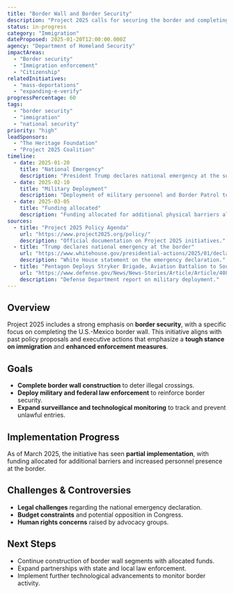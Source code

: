```yaml
---
title: "Border Wall and Border Security"
description: "Project 2025 calls for securing the border and completing the construction of a wall along the U.S.-Mexico border."
status: in-progress
category: "Immigration"
dateProposed: 2025-01-20T12:00:00.000Z
agency: "Department of Homeland Security"
impactAreas:
  - "Border security"
  - "Immigration enforcement"
  - "Citizenship"
relatedInitiatives:
  - "mass-deportations"
  - "expanding-e-verify"
progressPercentage: 60
tags:
  - "border security"
  - "immigration"
  - "national security"
priority: "high"
leadSponsors:
  - "The Heritage Foundation"
  - "Project 2025 Coalition"
timeline:
  - date: 2025-01-20
    title: "National Emergency"
    description: "President Trump declares national emergency at the southern border."
  - date: 2025-02-10
    title: "Military Deployment"
    description: "Deployment of military personnel and Border Patrol to support border security."
  - date: 2025-03-05
    title: "Funding allocated"
    description: "Funding allocated for additional physical barriers along the southern border."
sources:
  - title: "Project 2025 Policy Agenda"
    url: "https://www.project2025.org/policy/"
    description: "Official documentation on Project 2025 initiatives."
  - title: "Trump declares national emergency at the border"
    url: "https://www.whitehouse.gov/presidential-actions/2025/01/declaring-a-national-emergency-at-the-southern-border-of-the-united-states/"
    description: "White House statement on the emergency declaration."
  - title: "Pentagon Deploys Stryker Brigade, Aviation Battalion to Southern Border"
    url: "https://www.defense.gov/News/News-Stories/Article/Article/4086787/pentagon-deploys-stryker-brigade-aviation-battalion-to-southern-border/"
    description: "Defense Department report on military deployment."
---
```


## Overview
Project 2025 includes a strong emphasis on **border security**, with a specific focus on completing the U.S.-Mexico border wall. This initiative aligns with past policy proposals and executive actions that emphasize a **tough stance on immigration** and **enhanced enforcement measures**.

## Goals
- **Complete border wall construction** to deter illegal crossings.
- **Deploy military and federal law enforcement** to reinforce border security.
- **Expand surveillance and technological monitoring** to track and prevent unlawful entries.

## Implementation Progress
As of March 2025, the initiative has seen **partial implementation**, with funding allocated for additional barriers and increased personnel presence at the border.

## Challenges & Controversies
- **Legal challenges** regarding the national emergency declaration.
- **Budget constraints** and potential opposition in Congress.
- **Human rights concerns** raised by advocacy groups.

## Next Steps
- Continue construction of border wall segments with allocated funds.
- Expand partnerships with state and local law enforcement.
- Implement further technological advancements to monitor border activity.
